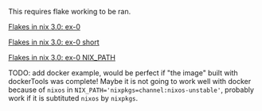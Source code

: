 

This requires flake working to be ran.

[Flakes in nix 3.0: ex-0](https://www.youtube.com/embed/98EwejpIJzE?start=1&end=93&version=3)

[Flakes in nix 3.0: ex-0 short](https://www.youtube.com/embed/98EwejpIJzE?start=63&end=93&version=3)


[Flakes in nix 3.0: ex-0 NIX_PATH](https://www.youtube.com/embed/98EwejpIJzE?start=163&end=221&version=3)


TODO: add docker example, would be perfect if "the image" built with dockerTools was complete!
Maybe it is not going to work well with docker because of `nixos` in `NIX_PATH='nixpkgs=channel:nixos-unstable'`,
probably work if it is subtituted `nixos` by `nixpkgs`.
